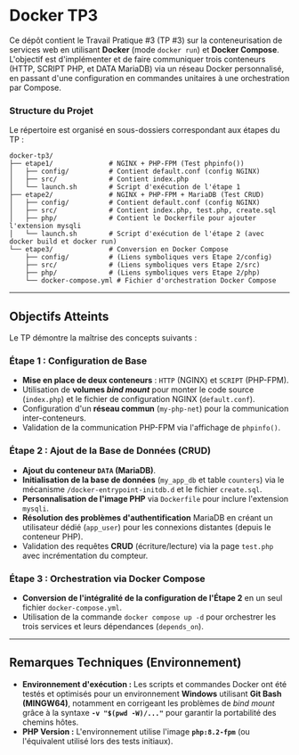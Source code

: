 # Docker TP3
Ce dépôt contient le Travail Pratique \#3 (TP \#3) sur la conteneurisation de services web en utilisant **Docker** (mode `docker run`) et **Docker Compose**. L'objectif est d'implémenter et de faire communiquer trois conteneurs (HTTP, SCRIPT PHP, et DATA MariaDB) via un réseau Docker personnalisé, en passant d'une configuration en commandes unitaires à une orchestration par Compose.

### Structure du Projet

Le répertoire est organisé en sous-dossiers correspondant aux étapes du TP :

```
docker-tp3/
├── etape1/              # NGINX + PHP-FPM (Test phpinfo())
│   ├── config/          # Contient default.conf (config NGINX)
│   ├── src/             # Contient index.php
│   └── launch.sh        # Script d'exécution de l'étape 1
├── etape2/              # NGINX + PHP-FPM + MariaDB (Test CRUD)
│   ├── config/          # Contient default.conf (config NGINX)
│   ├── src/             # Contient index.php, test.php, create.sql
│   ├── php/             # Contient le Dockerfile pour ajouter l'extension mysqli
│   └── launch.sh        # Script d'exécution de l'étape 2 (avec docker build et docker run)
└── etape3/              # Conversion en Docker Compose
    ├── config/          # (Liens symboliques vers Etape 2/config)
    ├── src/             # (Liens symboliques vers Etape 2/src)
    ├── php/             # (Liens symboliques vers Etape 2/php)
    └── docker-compose.yml # Fichier d'orchestration Docker Compose
```

-----

## Objectifs Atteints

Le TP démontre la maîtrise des concepts suivants :

### Étape 1 : Configuration de Base

  * **Mise en place de deux conteneurs** : `HTTP` (NGINX) et `SCRIPT` (PHP-FPM).
  * Utilisation de **volumes *bind mount*** pour monter le code source (`index.php`) et le fichier de configuration NGINX (`default.conf`).
  * Configuration d'un **réseau commun** (`my-php-net`) pour la communication inter-conteneurs.
  * Validation de la communication PHP-FPM via l'affichage de `phpinfo()`.

### Étape 2 : Ajout de la Base de Données (CRUD)

  * **Ajout du conteneur `DATA` (MariaDB)**.
  * **Initialisation de la base de données** (`my_app_db` et table `counters`) via le mécanisme `/docker-entrypoint-initdb.d` et le fichier `create.sql`.
  * **Personnalisation de l'image PHP** via `Dockerfile` pour inclure l'extension `mysqli`.
  * **Résolution des problèmes d'authentification** MariaDB en créant un utilisateur dédié (`app_user`) pour les connexions distantes (depuis le conteneur PHP).
  * Validation des requêtes **CRUD** (écriture/lecture) via la page `test.php` avec incrémentation du compteur.

### Étape 3 : Orchestration via Docker Compose 

  * **Conversion de l'intégralité de la configuration de l'Étape 2** en un seul fichier `docker-compose.yml`.
  * Utilisation de la commande `docker compose up -d` pour orchestrer les trois services et leurs dépendances (`depends_on`).

-----

## Remarques Techniques (Environnement)

  * **Environnement d'exécution :** Les scripts et commandes Docker ont été testés et optimisés pour un environnement **Windows** utilisant **Git Bash (MINGW64)**, notamment en corrigeant les problèmes de *bind mount* grâce à la syntaxe **`-v "$(pwd -W)/..."`** pour garantir la portabilité des chemins hôtes.
  * **PHP Version :** L'environnement utilise l'image **`php:8.2-fpm`** (ou l'équivalent utilisé lors des tests initiaux).

